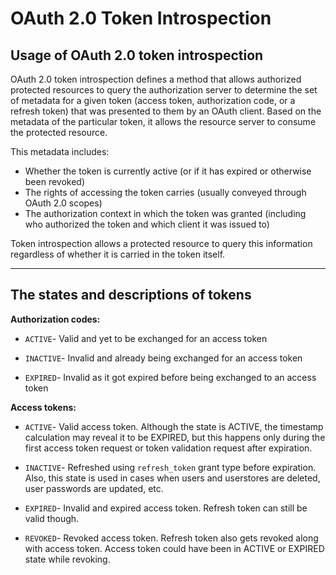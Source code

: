 # OAuth 2.0 Token Introspection

## Usage of OAuth 2.0 token introspection

OAuth 2.0 token introspection defines a method that allows authorized protected resources to query the authorization server
to determine the set of metadata for a given token (access token, authorization code, or a refresh token) that was presented to them by 
an OAuth client. Based on the metadata of the particular token, it allows the resource server to consume the 
protected resource.
 

This metadata includes:

- Whether the token is currently active (or if it has expired or otherwise been revoked)
- The rights of accessing the token carries (usually conveyed through OAuth 2.0 scopes)
- The authorization context in which the token was granted (including who authorized the token and which client it was issued to)

Token introspection allows a protected resource to query this information regardless of whether it is carried in the token itself.

---

## The states and descriptions of tokens

**Authorization codes:**

- `ACTIVE`- Valid and yet to be exchanged for an access token

- `INACTIVE`- Invalid and already being exchanged for an access token

- `EXPIRED`-  Invalid as it got expired before being exchanged to an access token


**Access tokens:**

- `ACTIVE`- Valid access token. Although the state is ACTIVE, the timestamp calculation may reveal it to be EXPIRED, 
               but this happens only during the first access token request or token validation request after expiration.
               
- `INACTIVE`- Refreshed using `refresh_token` grant type before expiration. Also, this state is used in cases when users 
               and userstores are deleted, user passwords are updated, etc.
               
- `EXPIRED`- Invalid and expired access token. Refresh token can still be valid though.

- `REVOKED`- Revoked access token. Refresh token also gets revoked along with access token.
               Access token could have been in ACTIVE or EXPIRED state while revoking.
